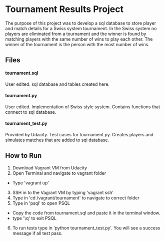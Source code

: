 # Tournament Results Project

The purpose of this project was to develop a sql database to store player and match details
for a Swiss system tournament. In the Swiss system no players are eliminated from a tournament
and the winner is found by matching players with the same number of wins to play each other. The
winner of the tournament is the person with the most number of wins.

## Files

#### tournament.sql

User edited. sql database and tables created here.

#### tournament.py

User edited. Implementation of Swiss style system. Contains functions that connect to sql database.

#### tournament_test.py

Provided by Udacity. Test cases for tournament.py. Creates players and simulates matches that are added
to sql database.

## How to Run

1. Download Vagrant VM from Udacity
2. Open Terminal and navigate to vagrant folder
  * Type 'vagrant up'
3. SSH in to the Vagrant VM by typing 'vagrant ssh'
4. Type in 'cd /vagrant/tournament' to navigate to correct folder
5. Type in 'psql' to open PSQL
  * Copy the code from tournament.sql and paste it in the terminal window.
  * type '\q' to exit PSQL
6. To run tests type in 'python tournament_test.py'. You will see a success message if all test pass.